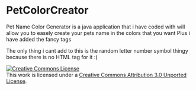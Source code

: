 PetColorCreator
===============



Pet Name Color Generator is a java application that i have coded with will allow you to easely create your pets name in the colors that you want
Plus i have added the fancy tags


The only thing i cant add to this is the random letter number symbol thingy
because there is no HTML tag for it :(











<a rel="license" href="http://creativecommons.org/licenses/by/3.0/"><img alt="Creative Commons License" style="border-width:0" src="http://i.creativecommons.org/l/by/3.0/88x31.png" /></a><br />This work is licensed under a <a rel="license" href="http://creativecommons.org/licenses/by/3.0/">Creative Commons Attribution 3.0 Unported License</a>.
